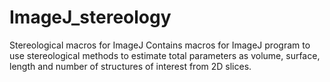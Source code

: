 # ImageJ_stereology
Stereological macros for ImageJ
Contains macros for ImageJ program to use stereological methods to estimate total parameters as volume, surface, length and number of structures of interest from 2D slices. 
